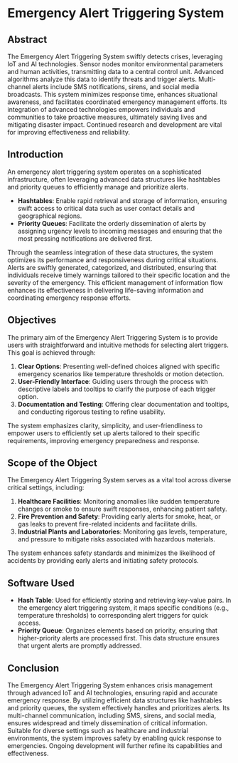 # Emergency Alert Triggering System

## Abstract

The Emergency Alert Triggering System swiftly detects crises, leveraging IoT and AI technologies. Sensor nodes monitor environmental parameters and human activities, transmitting data to a central control unit. Advanced algorithms analyze this data to identify threats and trigger alerts. Multi-channel alerts include SMS notifications, sirens, and social media broadcasts. This system minimizes response time, enhances situational awareness, and facilitates coordinated emergency management efforts. Its integration of advanced technologies empowers individuals and communities to take proactive measures, ultimately saving lives and mitigating disaster impact. Continued research and development are vital for improving effectiveness and reliability.

## Introduction

An emergency alert triggering system operates on a sophisticated infrastructure, often leveraging advanced data structures like hashtables and priority queues to efficiently manage and prioritize alerts. 

- **Hashtables**: Enable rapid retrieval and storage of information, ensuring swift access to critical data such as user contact details and geographical regions.
- **Priority Queues**: Facilitate the orderly dissemination of alerts by assigning urgency levels to incoming messages and ensuring that the most pressing notifications are delivered first.

Through the seamless integration of these data structures, the system optimizes its performance and responsiveness during critical situations. Alerts are swiftly generated, categorized, and distributed, ensuring that individuals receive timely warnings tailored to their specific location and the severity of the emergency. This efficient management of information flow enhances its effectiveness in delivering life-saving information and coordinating emergency response efforts.

## Objectives

The primary aim of the Emergency Alert Triggering System is to provide users with straightforward and intuitive methods for selecting alert triggers. This goal is achieved through:

1. **Clear Options**: Presenting well-defined choices aligned with specific emergency scenarios like temperature thresholds or motion detection.
2. **User-Friendly Interface**: Guiding users through the process with descriptive labels and tooltips to clarify the purpose of each trigger option.
3. **Documentation and Testing**: Offering clear documentation and tooltips, and conducting rigorous testing to refine usability.

The system emphasizes clarity, simplicity, and user-friendliness to empower users to efficiently set up alerts tailored to their specific requirements, improving emergency preparedness and response.

## Scope of the Object

The Emergency Alert Triggering System serves as a vital tool across diverse critical settings, including:

1. **Healthcare Facilities**: Monitoring anomalies like sudden temperature changes or smoke to ensure swift responses, enhancing patient safety.
2. **Fire Prevention and Safety**: Providing early alerts for smoke, heat, or gas leaks to prevent fire-related incidents and facilitate drills.
3. **Industrial Plants and Laboratories**: Monitoring gas levels, temperature, and pressure to mitigate risks associated with hazardous materials.

The system enhances safety standards and minimizes the likelihood of accidents by providing early alerts and initiating safety protocols.

## Software Used

- **Hash Table**: Used for efficiently storing and retrieving key-value pairs. In the emergency alert triggering system, it maps specific conditions (e.g., temperature thresholds) to corresponding alert triggers for quick access.
- **Priority Queue**: Organizes elements based on priority, ensuring that higher-priority alerts are processed first. This data structure ensures that urgent alerts are promptly addressed.

## Conclusion

The Emergency Alert Triggering System enhances crisis management through advanced IoT and AI technologies, ensuring rapid and accurate emergency response. By utilizing efficient data structures like hashtables and priority queues, the system effectively handles and prioritizes alerts. Its multi-channel communication, including SMS, sirens, and social media, ensures widespread and timely dissemination of critical information. Suitable for diverse settings such as healthcare and industrial environments, the system improves safety by enabling quick response to emergencies. Ongoing development will further refine its capabilities and effectiveness.
